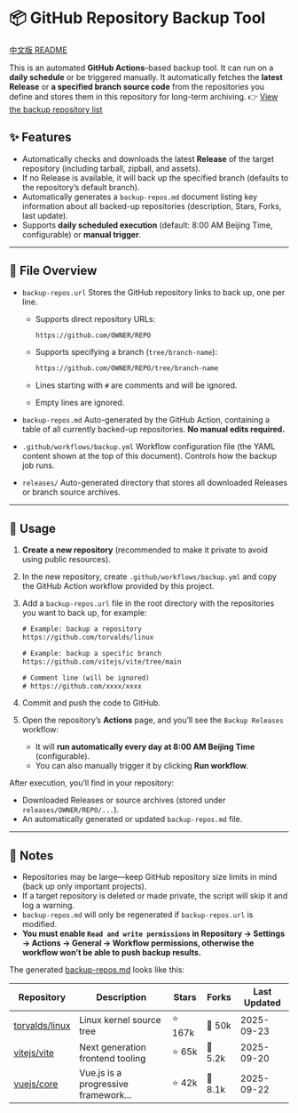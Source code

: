 # 📦 GitHub Repository Backup Tool

[中文版 README](README.md)

This is an automated **GitHub Actions**–based backup tool.
It can run on a **daily schedule** or be triggered manually. It automatically fetches the **latest Release** or **a specified branch source code** from the repositories you define and stores them in this repository for long-term archiving.
👉 [View the backup repository list](backup-repos.md)

## ✨ Features

* Automatically checks and downloads the latest **Release** of the target repository (including tarball, zipball, and assets).
* If no Release is available, it will back up the specified branch (defaults to the repository’s default branch).
* Automatically generates a `backup-repos.md` document listing key information about all backed-up repositories (description, Stars, Forks, last update).
* Supports **daily scheduled execution** (default: 8:00 AM Beijing Time, configurable) or **manual trigger**.

---

## 📂 File Overview

* `backup-repos.url`
  Stores the GitHub repository links to back up, one per line.

  * Supports direct repository URLs:

    ```txt
    https://github.com/OWNER/REPO
    ```
  * Supports specifying a branch (`tree/branch-name`):

    ```txt
    https://github.com/OWNER/REPO/tree/branch-name
    ```
  * Lines starting with `#` are comments and will be ignored.
  * Empty lines are ignored.

* `backup-repos.md`
  Auto-generated by the GitHub Action, containing a table of all currently backed-up repositories.
  **No manual edits required.**

* `.github/workflows/backup.yml`
  Workflow configuration file (the YAML content shown at the top of this document).
  Controls how the backup job runs.

* `releases/`
  Auto-generated directory that stores all downloaded Releases or branch source archives.

---

## 🚀 Usage

1. **Create a new repository** (recommended to make it private to avoid using public resources).
2. In the new repository, create `.github/workflows/backup.yml` and copy the GitHub Action workflow provided by this project.
3. Add a `backup-repos.url` file in the root directory with the repositories you want to back up, for example:

   ```txt
   # Example: backup a repository
   https://github.com/torvalds/linux

   # Example: backup a specific branch
   https://github.com/vitejs/vite/tree/main

   # Comment line (will be ignored)
   # https://github.com/xxxx/xxxx
   ```
4. Commit and push the code to GitHub.
5. Open the repository’s **Actions** page, and you’ll see the `Backup Releases` workflow:

   * It will **run automatically every day at 8:00 AM Beijing Time** (configurable).
   * You can also manually trigger it by clicking **Run workflow**.

After execution, you’ll find in your repository:

* Downloaded Releases or source archives (stored under `releases/OWNER/REPO/...`).
* An automatically generated or updated `backup-repos.md` file.

---

## 📖 Notes

* Repositories may be large—keep GitHub repository size limits in mind (back up only important projects).
* If a target repository is deleted or made private, the script will skip it and log a warning.
* `backup-repos.md` will only be regenerated if `backup-repos.url` is modified.
* **You must enable `Read and write permissions` in Repository → Settings → Actions → General → Workflow permissions, otherwise the workflow won’t be able to push backup results.**

The generated [backup-repos.md](backup-repos.md) looks like this:

| Repository                                          | Description                          | Stars  | Forks   | Last Updated |
| --------------------------------------------------- | ------------------------------------ | ------ | ------- | ------------ |
| [torvalds/linux](https://github.com/torvalds/linux) | Linux kernel source tree             | ⭐ 167k | 🍴 50k  | 2025-09-23   |
| [vitejs/vite](https://github.com/vitejs/vite)       | Next generation frontend tooling     | ⭐ 65k  | 🍴 5.2k | 2025-09-20   |
| [vuejs/core](https://github.com/vuejs/core)         | Vue.js is a progressive framework... | ⭐ 42k  | 🍴 8.1k | 2025-09-22   |
